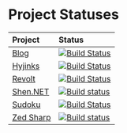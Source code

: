 # Project Statuses

| Project | Status |
|:-|:-|
| [Blog](//github.com/rkoeninger/rkoeninger.github.io) | [![Build Status](https://travis-ci.org/rkoeninger/rkoeninger.github.io.svg)](https://travis-ci.org/rkoeninger/rkoeninger.github.io) |
| [Hyjinks](//github.com/rkoeninger/hyjinks)           | [![Build Status](https://travis-ci.org/rkoeninger/hyjinks.svg?branch=master)](https://travis-ci.org/rkoeninger/hyjinks) |
| [Revolt](//github.com/rkoeninger/revolt)             | [![Build Status](https://travis-ci.org/rkoeninger/revolt.svg?branch=master)](https://travis-ci.org/rkoeninger/revolt) |
| [Shen.NET](//github.com/rkoeninger/shen-net)         | [![Build status](https://ci.appveyor.com/api/projects/status/8ha0ddhth3kbh3ol?svg=true)](https://ci.appveyor.com/project/rkoeninger/shen-net) |
| [Sudoku](//github.com/rkoeninger/sudoku)             | [![Build Status](https://travis-ci.org/rkoeninger/sudoku.svg?branch=master)](https://travis-ci.org/rkoeninger/sudoku) |
| [Zed Sharp](//github.com/rkoeninger/zed-sharp)       | [![Build status](https://ci.appveyor.com/api/projects/status/tdqkpf9pfgno6ip2?svg=true)](https://ci.appveyor.com/project/rkoeninger/zed-sharp) |
